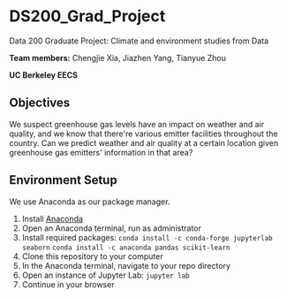 # DS200_Grad_Project
Data 200 Graduate Project: Climate and environment studies from Data

**Team members:** Chengjie Xia, Jiazhen Yang, Tianyue Zhou

**UC Berkeley EECS**

## Objectives
We suspect greenhouse gas levels have an impact on weather and air quality, and we know that there're various emitter facilities throughout the country. Can we predict weather and air quality at a certain location given greenhouse gas emitters' information in that area?

## Environment Setup
We use Anaconda as our package manager. 

1. Install [Anaconda](https://www.anaconda.com/products/distribution)
2. Open an Anaconda terminal, run as administrator
3. Install required packages:  `conda install -c conda-forge jupyterlab seaborn`  `conda install -c anaconda pandas scikit-learn`
4. Clone this repository to your computer
5. In the Anaconda terminal, navigate to your repo directory
6. Open an instance of Jupyter Lab: `jupyter lab`
7. Continue in your browser
